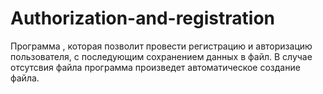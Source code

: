 # Authorization-and-registration
Программа , которая позволит провести регистрацию и авторизацию пользователя, с последующим сохранением данных в файл. В случае отсутсвия файла программа произведет автоматическое создание файла.
